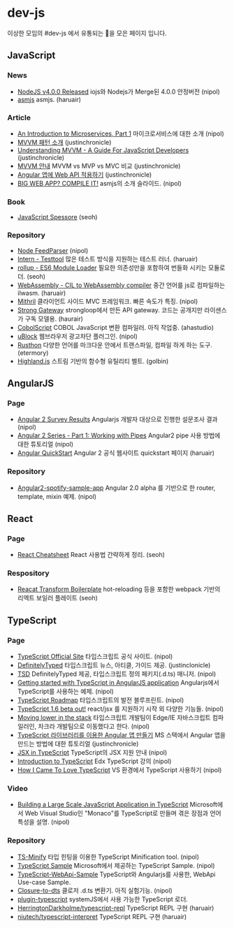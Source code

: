dev-js
======

이상한 모임의 #dev-js 에서 유통되는 💊을 모은 페이지 입니다.

JavaScript
----------

### News
- [NodeJS v4.0.0 Released](https://github.com/nodejs/node/blob/v4.0.0/CHANGELOG.md) iojs와 Nodejs가 Merge된 4.0.0 안정버전 (nipol)
- [asmjs](http://asmjs.org) asmjs. (haruair)

### Article
- [An Introduction to Microservices, Part 1](https://auth0.com/blog/2015/09/04/an-introduction-to-microservices-part-1/) 마이크로서비스에 대한 소개 (nipol)
- [MVVM 패턴 소개](https://msdn.microsoft.com/en-us/library/hh848246.aspx) (justinchronicle)
- [Understanding MVVM - A Guide For JavaScript Developers](http://addyosmani.com/blog/understanding-mvvm-a-guide-for-javascript-developers/) (justinchronicle)
- [MVVM 안내](http://www.codeproject.com/Articles/100175/Model-View-ViewModel-MVVM-Explained) MVVM vs MVP vs MVC 비교 (justinchronicle)
- [Angular 앱에 Web API 적용하기](http://blog.aliencube.org/ko/2015/09/06/applying-web-api-to-angular-app/) (justinchronicle)
- [BIG WEB APP? COMPILE IT!](http://kripken.github.io/mloc_emscripten_talk/) asmjs의 소개 슬라이드. (nipol)

### Book
- [JavaScript Spessore](https://leanpub.com/javascript-spessore/read) (seoh)

### Repository
- [Node FeedParser](https://github.com/danmactough/node-feedparser) (nipol)
- [Intern - Testtool](https://theintern.github.io) 많은 테스트 방식을 지원하는 테스트 러너. (haruair)
- [rollup - ES6 Module Loader](https://github.com/rollup/rollup) 필요한 의존성만을 포함하여 번들화 시키는 모듈로더. (seoh)
- [WebAssembly - CIL to WebAssembly compiler](https://github.com/WebAssembly/ilwasm) 중간 언어를 js로 컴파일하는 ilwasm. (haruair)
- [Mithril](https://lhorie.github.io/mithril/) 클라이언트 사이드 MVC 프레임워크. 빠른 속도가 특징. (nipol)
- [Strong Gateway](https://github.com/strongloop/strong-gateway) strongloop에서 만든 API gateway. 코드는 공개지만 라이센스가 구독 모델용. (haurair)
- [CobolScript](https://github.com/ajlopez/CobolScript) COBOL JavaScript 변환 컴파일러. 아직 작업중. (ahastudio)
- [uBlock](https://github.com/chrisaljoudi/ublock) 웹브라우저 광고차단 플러그인. (nipol)
- [Rusthon](https://github.com/rusthon/Rusthon) 다양한 언어를 마크다운 안에서 트랜스파일, 컴파일 하게 하는 도구. (etermory)
- [Highland.js](http://highlandjs.org) 스트림 기반의 함수형 유틸리티 벨트. (golbin)

AngularJS
---------

### Page

- [Angular 2 Survey Results](http://angularjs.blogspot.kr/2015/09/angular-2-survey-results.html) Angularjs 개발자 대상으로 진행한 설문조사 결과 (nipol)
- [Angular 2 Series - Part 1: Working with Pipes](https://auth0.com/blog/2015/09/03/angular2-series-working-with-pipes/) Angular2 pipe 사용 방법에 대한 튜토리얼 (nipol)
- [Angular QuickStart](https://angular.io/docs/js/latest/quickstart.html) Angular 2 공식 웹사이트 quickstart 페이지 (haruair)

### Repository

- [Angular2-spotify-sample-app](https://github.com/daviddt/angular2-spotify-sample-app) Angular 2.0 alpha 를 기반으로 한 router, template, mixin 예제. (nipol)

React
-----

### Page
- [React Cheatsheet](http://ricostacruz.com/cheatsheets/react.html) React 사용법 간략하게 정리. (seoh)

### Respository
- [Reacat Transform Boilerplate](https://github.com/gaearon/react-transform-boilerplate) hot-reloading 등을 포함한 webpack 기반의 리엑트 보일러 플레이트 (seoh)

TypeScript
----------

### Page

- [TypeScript Official Site](http://www.typescriptlang.org) 타입스크립트 공식 사이트. (nipol)
- [DefinitelyTyped](http://definitelytyped.org) 타입스크립트 뉴스, 아티클, 가이드 제공. (justinclonicle)
- [TSD](http://definitelytyped.org/tsd/) DefinitelyTyped 제공, 타입스크립트 정의 페키지(.d.ts) 매니저. (nipol)
- [Getting started with TypeScript in AngularJS application](http://www.codeproject.com/Articles/888764/Getting-started-with-TypeScript-in-AngularJS-appli) Angularjs에서 TypeScript를 사용하는 예제. (nipol)
- [TypeScript Roadmap](https://github.com/Microsoft/TypeScript/wiki/Roadmap) 타입스크립트의 발전 블루프린트. (nipol)
- [TypeScript 1.6 beta out!](http://blogs.msdn.com/b/typescript/archive/2015/09/02/announcing-typescript-1-6-beta-react-jsx-better-error-checking-and-more.aspx) react/jsx 를 지원하기 시작 외 다양한 기능들. (nipol)
- [Moving lower in the stack](http://www.jonathanturner.org/2015/09/moving-lower-in-stack.html) 타입스크립트 개발팀이 Edge/IE 자바스크립트 컴파일러인, 차크라 개발팀으로 이동했다고 한다. (nipol)
- [TypeScript 라이브러리를 이용한 Angular 앱 만들기](http://blog.aliencube.org/ko/2015/09/05/building-angular-app-using-typescript/) MS 스택에서 Angular 앱을 만드는 방법에 대한 튜토리얼 (justinchronicle)
- [JSX in TypeScript](https://github.com/Microsoft/TypeScript/wiki/JSX) TypeScript의 JSX 지원 안내 (nipol)
- [Introduction to TypeScript](https://www.edx.org/course/introduction-typescript-microsoft-dev201x-0) Edx TypeScript 강의 (nipol)
- [How I Came To Love TypeScript](http://developer.telerik.com/featured/how-i-came-to-love-typescript/) VS 환경에서 TypeScript 사용하기 (nipol)

### Video

- [Building a Large Scale JavaScript Application in TypeScript](https://www.youtube.com/watch?v=3Jrg8hfNXmU) Microsoft에서 Web Visual Studio인 "Monaco"를 TypeScript로 만들며 겪은 장점과 언어 특성을 설명. (nipol)

### Repository

- [TS-Minify](https://github.com/angular/ts-minify) 타입 힌팅을 이용한 TypeScript Minification tool. (nipol)
- [TypeScript Sample](https://github.com/Microsoft/TypeScriptSamples) Microsoft에서 제공하는 TypeScript Sample. (nipol)
- [TypeScript-WebApi-Sample](https://github.com/devkimchi/TypeScript-WebApi-Sample) TypeScript와 Angularjs를 사용한, WebApi Use-case Sample.
- [Closure-to-dts](https://github.com/angular/closure-to-dts) 클로저 .d.ts 변환기. 아직 실험기능. (nipol)
- [plugin-typescript](https://github.com/frankwallis/plugin-typescript/tree/master/example/react) systemJS에서 사용 가능한 TypeScript 로더.
- [HerringtonDarkholme/typescript-repl](https://github.com/HerringtonDarkholme/typescript-repl) TypeScript REPL 구현 (haruair)
- [niutech/typescript-interpret](https://github.com/niutech/typescript-interpret) TypeScript REPL 구현 (haruair)
